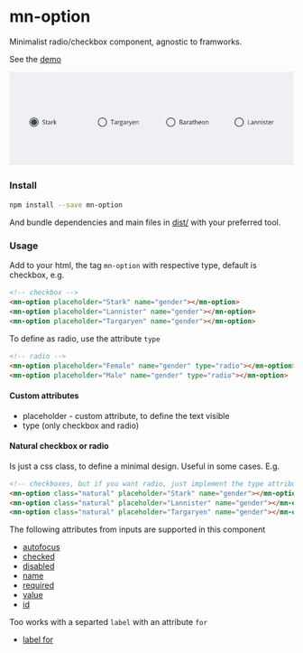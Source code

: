 <!-- [![npm version](https://badge.fury.io/js/mn-option.svg)](https://badge.fury.io/js/mn-option)
[![Dependency Status](https://gemnasium.com/badges/github.com/minimalist-components/mn-option.svg)](https://gemnasium.com/github.com/minimalist-components/mn-option)
[![MIT Licence](https://badges.frapsoft.com/os/mit/mit.svg?v=103)](https://opensource.org/licenses/mit-license.php) -->

# mn-option

Minimalist radio/checkbox component, agnostic to framworks.

See the [demo](https://minimalist-components.github.io/mn-option/)

<a href="https://minimalist-components.github.io/mn-option/">
<img src="https://raw.githubusercontent.com/minimalist-components/mn-option/master/preview.gif">
</a>

### Install

```sh
npm install --save mn-option
```

And bundle dependencies and main files in [dist/](https://github.com/minimalist-components/mn-option/tree/master/dist) with your preferred tool.

### Usage

Add to your html, the tag ```mn-option``` with respective type, default is checkbox, e.g.

```html
<!-- checkbox -->
<mn-option placeholder="Stark" name="gender"></mn-option>
<mn-option placeholder="Lannister" name="gender"></mn-option>
<mn-option placeholder="Targaryen" name="gender"></mn-option>
```


To define as radio, use the attribute `type`

```html
<!-- radio -->
<mn-option placeholder="Female" name="gender" type="radio"></mn-option>
<mn-option placeholder="Male" name="gender" type="radio"></mn-option>
```

#### Custom attributes

- placeholder - custom attribute, to define the text visible
- type (only checkbox and radio)

#### Natural checkbox or radio

Is just a css class, to define a minimal design. Useful in some cases. E.g.

```html
<!-- checkboxes, but if you want radio, just implement the type attribute with radio value -->
<mn-option class="natural" placeholder="Stark" name="gender"></mn-option>
<mn-option class="natural" placeholder="Lannister" name="gender"></mn-option>
<mn-option class="natural" placeholder="Targaryen" name="gender"></mn-option>
```


The following attributes from inputs are supported in this component

- [autofocus](http://www.w3schools.com/tags/att_input_autofocus.asp)
- [checked](http://www.w3schools.com/tags/att_input_checked.asp)
- [disabled](http://www.w3schools.com/tags/att_input_disabled.asp)
- [name](http://www.w3schools.com/tags/att_input_name.asp)
- [required](http://www.w3schools.com/tags/att_input_required.asp)
- [value](http://www.w3schools.com/tags/att_input_value.asp)
- [id](https://www.w3schools.com/tags/att_global_id.asp)

Too works with a separted ```label``` with an attribute ```for```
- [label for](https://www.w3schools.com/tags/att_label_for.asp)
